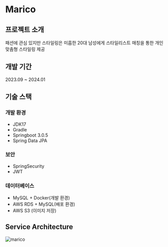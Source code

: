 # Marico

## 프로젝트 소개

패션에 관심 있지만 스타일링은 미흡한 20대 남성에게 
스타일리스트 매칭을 통한 개인 맞춤형 스타일링 제공

## 개발 기간
2023.09 ~ 2024.01

## 기술 스택

### 개발 환경
- JDK17
- Gradle
- Springboot 3.0.5
- Spring Data JPA

### 보안
- SpringSecurity
- JWT

### 데이터베이스
- MySQL + Docker(개발 환경)
- AWS RDS + MySQL(배포 환경)
- AWS S3 (이미지 저장)
## Service Architecture

![marico](https://github.com/JunHyeong-99/apptive-19th-malico-backend/assets/64734115/c8cad465-e895-4629-a198-1e7a7a2dea85)

